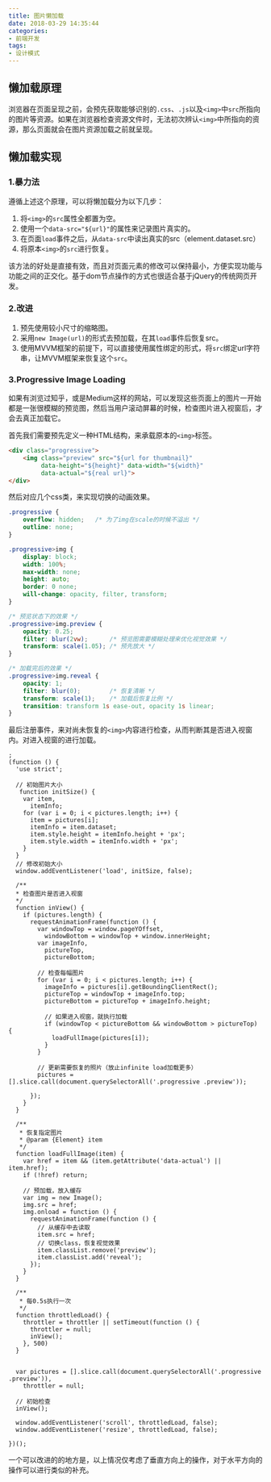 ```yaml
---
title: 图片懒加载
date: 2018-03-29 14:35:44
categories: 
- 前端开发
tags: 
- 设计模式
---
```


## 懒加载原理

浏览器在页面呈现之前，会预先获取能够识别的`.css`、`.js`以及`<img>`中`src`所指向的图片等资源。如果在浏览器检查资源文件时，无法初次辨认`<img>`中所指向的资源，那么页面就会在图片资源加载之前就呈现。

## 懒加载实现

### 1.暴力法

遵循上述这个原理，可以将懒加载分为以下几步：

1. 将`<img>`的`src`属性全都置为空。
2. 使用一个`data-src="${url}"`的属性来记录图片真实的。
3. 在页面`load`事件之后，从`data-src`中读出真实的src（element.dataset.src）
4. 将原本`<img>`的`src`进行恢复。

该方法的好处是直接有效，而且对页面元素的修改可以保持最小，方便实现功能与功能之间的正交化。基于dom节点操作的方式也很适合基于jQuery的传统网页开发。

### 2.改进

1. 预先使用较小尺寸的缩略图。
2. 采用`new Image(url)`的形式去预加载，在其`load`事件后恢复src。
3. 使用MVVM框架的前提下，可以直接使用属性绑定的形式，将`src`绑定url字符串，让MVVM框架来恢复这个`src`。

### 3.Progressive Image Loading

如果有浏览过知乎，或是Medium这样的网站，可以发现这些页面上的图片一开始都是一张很模糊的预览图，然后当用户滚动屏幕的时候，检查图片进入视窗后，才会去真正加载它。

首先我们需要预先定义一种HTML结构，来承载原本的`<img>`标签。

```html
<div class="progressive">
	<img class="preview" src="${url for thumbnail}" 
         data-height="${height}" data-width="${width}" 
         data-actual="${real url}">
</div>
```

然后对应几个css类，来实现切换的动画效果。

```css
.progressive {
    overflow: hidden;	/* 为了img在scale的时候不溢出 */
    outline: none;
}

.progressive>img {
    display: block;
    width: 100%;
    max-width: none;
    height: auto;
    border: 0 none;
    will-change: opacity, filter, transform;
}

/* 预览状态下的效果 */
.progressive>img.preview {
    opacity: 0.25;	
    filter: blur(2vw);		/* 预览图需要模糊处理来优化视觉效果 */
    transform: scale(1.05);	/* 预先放大 */
}

/* 加载完后的效果 */
.progressive>img.reveal {
    opacity: 1;
    filter: blur(0);		/* 恢复清晰 */
    transform: scale(1);	/* 加载后恢复比例 */
    transition: transform 1s ease-out, opacity 1s linear;
}
```

最后注册事件，来对尚未恢复的`<img>`内容进行检查，从而判断其是否进入视窗内。对进入视窗的进行加载。

```JS
;
(function () {
  'use strict';

  // 初始图片大小
   function initSize() {
    var item,
      itemInfo;
    for (var i = 0; i < pictures.length; i++) {
      item = pictures[i];
      itemInfo = item.dataset;
      item.style.height = itemInfo.height + 'px';
      item.style.width = itemInfo.width + 'px';
    }
  }
  // 修改初始大小
  window.addEventListener('load', initSize, false);

  /**
  * 检查图片是否进入视窗
  */
  function inView() {
    if (pictures.length) {
      requestAnimationFrame(function () {
        var windowTop = window.pageYOffset,
          windowBottom = windowTop + window.innerHeight;
        var imageInfo,
          pictureTop,
          pictureBottom;

        // 检查每幅图片
        for (var i = 0; i < pictures.length; i++) {
          imageInfo = pictures[i].getBoundingClientRect();
          pictureTop = windowTop + imageInfo.top;
          pictureBottom = pictureTop + imageInfo.height;

          // 如果进入视窗，就执行加载
          if (windowTop < pictureBottom && windowBottom > pictureTop) {
            loadFullImage(pictures[i]);
          }
        }

        // 更新需要恢复的照片（放止infinite load加载更多）
        pictures = [].slice.call(document.querySelectorAll('.progressive .preview'));

      });
    }
  }

  /**
   * 恢复指定图片
   * @param {Element} item 
   */
  function loadFullImage(item) {
    var href = item && (item.getAttribute('data-actual') || item.href);
    if (!href) return;

    // 预加载，放入缓存
    var img = new Image();
    img.src = href;
    img.onload = function () {
      requestAnimationFrame(function () {
        // 从缓存中去读取
        item.src = href;
        // 切换class，恢复视觉效果
        item.classList.remove('preview');
        item.classList.add('reveal');
      });
    }
  }

  /**
   * 每0.5s执行一次
   */
  function throttledLoad() {
    throttler = throttler || setTimeout(function () {
      throttler = null;
      inView();
    }, 500)
  }


  var pictures = [].slice.call(document.querySelectorAll('.progressive .preview')),
    throttler = null;

  // 初始检查
  inView();

  window.addEventListener('scroll', throttledLoad, false);
  window.addEventListener('resize', throttledLoad, false);

})();
```

一个可以改进的的地方是，以上情况仅考虑了垂直方向上的操作，对于水平方向的操作可以进行类似的补充。

